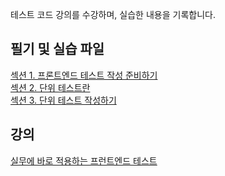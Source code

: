 테스트 코드 강의를 수강하며, 실습한 내용을 기록합니다.

## 필기 및 실습 파일

[섹션 1. 프론트엔드 테스트 작성 준비하기](./unit-test-example/README.md#섹션-1-프론트엔드-테스트-작성-준비하기)  
[섹션 2. 단위 테스트란](./unit-test-example/README.md#섹션-2-단위-테스트란)  
[섹션 3. 단위 테스트 작성하기](./shopping-mall-unit-test/README.md#섹션-3-단위-테스트-작성하기)

## 강의

[실무에 바로 적용하는 프런트엔드 테스트](https://www.inflearn.com/course/실무적용-프런트엔드-테스트-1부/dashboard)
